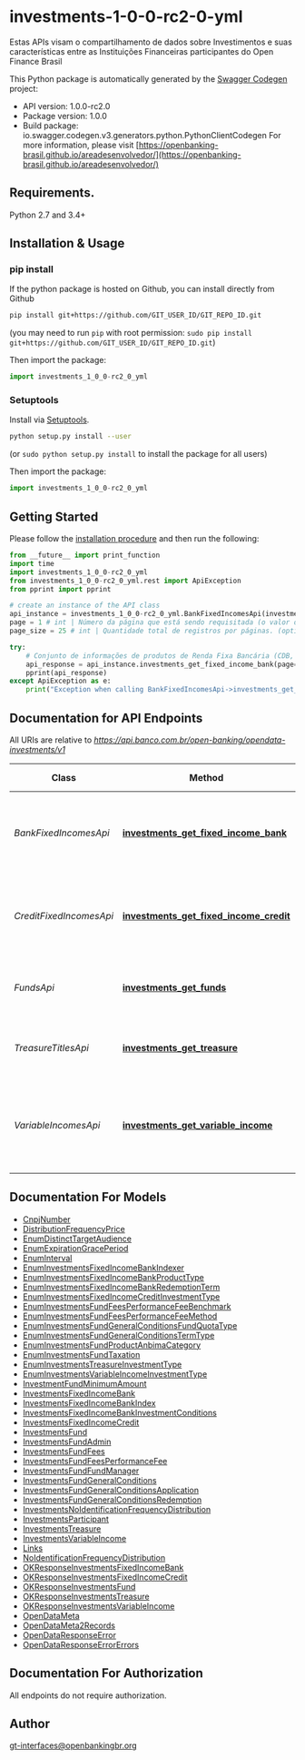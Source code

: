 # investments-1-0-0-rc2-0-yml
Estas APIs visam o compartilhamento de dados sobre Investimentos e suas características entre as Instituições Financeiras participantes do Open Finance Brasil 

This Python package is automatically generated by the [Swagger Codegen](https://github.com/swagger-api/swagger-codegen) project:

- API version: 1.0.0-rc2.0
- Package version: 1.0.0
- Build package: io.swagger.codegen.v3.generators.python.PythonClientCodegen
For more information, please visit [https://openbanking-brasil.github.io/areadesenvolvedor/](https://openbanking-brasil.github.io/areadesenvolvedor/)

## Requirements.

Python 2.7 and 3.4+

## Installation & Usage
### pip install

If the python package is hosted on Github, you can install directly from Github

```sh
pip install git+https://github.com/GIT_USER_ID/GIT_REPO_ID.git
```
(you may need to run `pip` with root permission: `sudo pip install git+https://github.com/GIT_USER_ID/GIT_REPO_ID.git`)

Then import the package:
```python
import investments_1_0_0-rc2_0_yml 
```

### Setuptools

Install via [Setuptools](http://pypi.python.org/pypi/setuptools).

```sh
python setup.py install --user
```
(or `sudo python setup.py install` to install the package for all users)

Then import the package:
```python
import investments_1_0_0-rc2_0_yml
```

## Getting Started

Please follow the [installation procedure](#installation--usage) and then run the following:

```python
from __future__ import print_function
import time
import investments_1_0_0-rc2_0_yml
from investments_1_0_0-rc2_0_yml.rest import ApiException
from pprint import pprint

# create an instance of the API class
api_instance = investments_1_0_0-rc2_0_yml.BankFixedIncomesApi(investments_1_0_0-rc2_0_yml.ApiClient(configuration))
page = 1 # int | Número da página que está sendo requisitada (o valor da primeira página é 1). (optional) (default to 1)
page_size = 25 # int | Quantidade total de registros por páginas. (optional) (default to 25)

try:
    # Conjunto de informações de produtos de Renda Fixa Bancária (CDB, RDB, LCI e LCA)
    api_response = api_instance.investments_get_fixed_income_bank(page=page, page_size=page_size)
    pprint(api_response)
except ApiException as e:
    print("Exception when calling BankFixedIncomesApi->investments_get_fixed_income_bank: %s\n" % e)
```

## Documentation for API Endpoints

All URIs are relative to *https://api.banco.com.br/open-banking/opendata-investments/v1*

Class | Method | HTTP request | Description
------------ | ------------- | ------------- | -------------
*BankFixedIncomesApi* | [**investments_get_fixed_income_bank**](docs/BankFixedIncomesApi.md#investments_get_fixed_income_bank) | **GET** /bank-fixed-incomes | Conjunto de informações de produtos de Renda Fixa Bancária (CDB, RDB, LCI e LCA)
*CreditFixedIncomesApi* | [**investments_get_fixed_income_credit**](docs/CreditFixedIncomesApi.md#investments_get_fixed_income_credit) | **GET** /credit-fixed-incomes | Conjunto de informações de produtos de Renda Fixa Crédito (Debênture, CRI e CRA)
*FundsApi* | [**investments_get_funds**](docs/FundsApi.md#investments_get_funds) | **GET** /funds | Conjunto de informações dos Fundos de Investimentos
*TreasureTitlesApi* | [**investments_get_treasure**](docs/TreasureTitlesApi.md#investments_get_treasure) | **GET** /treasure-titles | Conjunto de informações de Títulos do Tesouro Direto
*VariableIncomesApi* | [**investments_get_variable_income**](docs/VariableIncomesApi.md#investments_get_variable_income) | **GET** /variable-incomes | Conjunto de informações de produtos de Renda Variável (Ações e Fundos de Índices)

## Documentation For Models

 - [CnpjNumber](docs/CnpjNumber.md)
 - [DistributionFrequencyPrice](docs/DistributionFrequencyPrice.md)
 - [EnumDistinctTargetAudience](docs/EnumDistinctTargetAudience.md)
 - [EnumExpirationGracePeriod](docs/EnumExpirationGracePeriod.md)
 - [EnumInterval](docs/EnumInterval.md)
 - [EnumInvestmentsFixedIncomeBankIndexer](docs/EnumInvestmentsFixedIncomeBankIndexer.md)
 - [EnumInvestmentsFixedIncomeBankProductType](docs/EnumInvestmentsFixedIncomeBankProductType.md)
 - [EnumInvestmentsFixedIncomeBankRedemptionTerm](docs/EnumInvestmentsFixedIncomeBankRedemptionTerm.md)
 - [EnumInvestmentsFixedIncomeCreditInvestmentType](docs/EnumInvestmentsFixedIncomeCreditInvestmentType.md)
 - [EnumInvestmentsFundFeesPerformanceFeeBenchmark](docs/EnumInvestmentsFundFeesPerformanceFeeBenchmark.md)
 - [EnumInvestmentsFundFeesPerformanceFeeMethod](docs/EnumInvestmentsFundFeesPerformanceFeeMethod.md)
 - [EnumInvestmentsFundGeneralConditionsFundQuotaType](docs/EnumInvestmentsFundGeneralConditionsFundQuotaType.md)
 - [EnumInvestmentsFundGeneralConditionsTermType](docs/EnumInvestmentsFundGeneralConditionsTermType.md)
 - [EnumInvestmentsFundProductAnbimaCategory](docs/EnumInvestmentsFundProductAnbimaCategory.md)
 - [EnumInvestmentsFundTaxation](docs/EnumInvestmentsFundTaxation.md)
 - [EnumInvestmentsTreasureInvestmentType](docs/EnumInvestmentsTreasureInvestmentType.md)
 - [EnumInvestmentsVariableIncomeInvestmentType](docs/EnumInvestmentsVariableIncomeInvestmentType.md)
 - [InvestmentFundMinimumAmount](docs/InvestmentFundMinimumAmount.md)
 - [InvestmentsFixedIncomeBank](docs/InvestmentsFixedIncomeBank.md)
 - [InvestmentsFixedIncomeBankIndex](docs/InvestmentsFixedIncomeBankIndex.md)
 - [InvestmentsFixedIncomeBankInvestmentConditions](docs/InvestmentsFixedIncomeBankInvestmentConditions.md)
 - [InvestmentsFixedIncomeCredit](docs/InvestmentsFixedIncomeCredit.md)
 - [InvestmentsFund](docs/InvestmentsFund.md)
 - [InvestmentsFundAdmin](docs/InvestmentsFundAdmin.md)
 - [InvestmentsFundFees](docs/InvestmentsFundFees.md)
 - [InvestmentsFundFeesPerformanceFee](docs/InvestmentsFundFeesPerformanceFee.md)
 - [InvestmentsFundFundManager](docs/InvestmentsFundFundManager.md)
 - [InvestmentsFundGeneralConditions](docs/InvestmentsFundGeneralConditions.md)
 - [InvestmentsFundGeneralConditionsApplication](docs/InvestmentsFundGeneralConditionsApplication.md)
 - [InvestmentsFundGeneralConditionsRedemption](docs/InvestmentsFundGeneralConditionsRedemption.md)
 - [InvestmentsNoIdentificationFrequencyDistribution](docs/InvestmentsNoIdentificationFrequencyDistribution.md)
 - [InvestmentsParticipant](docs/InvestmentsParticipant.md)
 - [InvestmentsTreasure](docs/InvestmentsTreasure.md)
 - [InvestmentsVariableIncome](docs/InvestmentsVariableIncome.md)
 - [Links](docs/Links.md)
 - [NoIdentificationFrequencyDistribution](docs/NoIdentificationFrequencyDistribution.md)
 - [OKResponseInvestmentsFixedIncomeBank](docs/OKResponseInvestmentsFixedIncomeBank.md)
 - [OKResponseInvestmentsFixedIncomeCredit](docs/OKResponseInvestmentsFixedIncomeCredit.md)
 - [OKResponseInvestmentsFund](docs/OKResponseInvestmentsFund.md)
 - [OKResponseInvestmentsTreasure](docs/OKResponseInvestmentsTreasure.md)
 - [OKResponseInvestmentsVariableIncome](docs/OKResponseInvestmentsVariableIncome.md)
 - [OpenDataMeta](docs/OpenDataMeta.md)
 - [OpenDataMeta2Records](docs/OpenDataMeta2Records.md)
 - [OpenDataResponseError](docs/OpenDataResponseError.md)
 - [OpenDataResponseErrorErrors](docs/OpenDataResponseErrorErrors.md)

## Documentation For Authorization

 All endpoints do not require authorization.


## Author

gt-interfaces@openbankingbr.org
